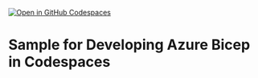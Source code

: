 [![Open in GitHub Codespaces](https://github.com/codespaces/badge.svg)](https://codespaces.new/charliewei0716/azure-bicep-codespaces-sample?quickstart=1)

# Sample for Developing Azure Bicep in Codespaces
